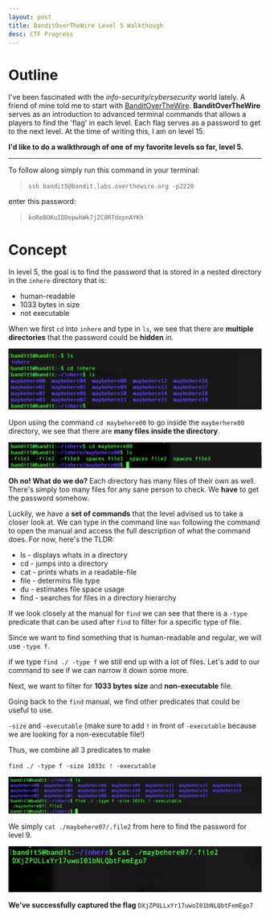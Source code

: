 ```yaml
---
layout: post
title: BanditOverTheWire Level 5 Walkthough
desc: CTF Progress
---
```


# Outline

I've been fascinated with the *info-security/cybersecurity* world lately. A friend of mine told me to start with [BanditOverTheWire](https://overthewire.org/wargames/bandit/). **BanditOverTheWire** serves as an introduction to advanced terminal commands that allows a players to find the 'flag' in each level. Each flag serves as a password to get to the next level. At the time of writing this, I am on level 15. 

**I'd like to do a walkthrough of one of my favorite levels so far, level 5.**

---

To follow along simply run this command in your terminal:
> `ssh bandit5@bandit.labs.overthewire.org -p2220`

enter this password:
> `koReBOKuIDDepwhWk7jZC0RTdopnAYKh`

# Concept

In level 5, the goal is to find the password that is stored in a nested directory in the `inhere` directory that is:

- human-readable
- 1033 bytes in size
- not executable

When we first `cd` into `inhere` and type in `ls`, we see that there are **multiple directories** that the password could be **hidden** in.

![first](/assets/img/banditoverthewire-level5/first.png)

Upon using the command `cd maybehere00` to go inside the `mayberhere00` directory, we see that there are **many files inside the directory**. 

![first](/assets/img/banditoverthewire-level5/second.png)

**Oh no! What do we do?** Each directory has many files of their own as well. There's simply too many files for any sane person to check. We **have** to get the password somehow.

Luckily, we have a **set of commands** that the level advised us to take a closer look at.
We can type in the command line `man` following the command to open the manual and access the full description of what the command does. For now, here's the TLDR:
- ls - displays whats in a directory
- cd - jumps into a directory
- cat - prints whats in a readable-file
- file - determins file type
- du - estimates file space usage
- find - searches for files in a directory hierarchy

If we look closely at the manual for `find` we can see that there is a `-type` predicate that can be used after `find` to filter for a specific type of file.

Since we want to find something that is human-readable and regular, we will use `-type f`.

if we type `find ./ -type f` we still end up with a lot of files. 
Let's add to our command to see if we can narrow it down some more.

Next, we want to filter for **1033 bytes size** and **non-executable** file.

Going back to the `find` manual, we find other predicates that could be useful to use.

`-size` and `-executable` (make sure to add `!` in front of `-executable` because we are looking for a non-executable file!)

Thus, we combine all 3 predicates to make

`find ./ -type f -size 1033c ! -executable`

![first](/assets/img/banditoverthewire-level5/third.png)

We simply `cat ./maybehere07/.file2` from here to find the password for level 9. 

![first](/assets/img/banditoverthewire-level5/fourth.png)

**We've successfully captured the flag** `DXjZPULLxYr17uwoI01bNLQbtFemEgo7`